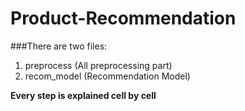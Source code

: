 # Product-Recommendation

###There are two files:
1) preprocess (All preprocessing part)
2) recom_model (Recommendation Model)

<b>Every step is explained cell by cell
 
